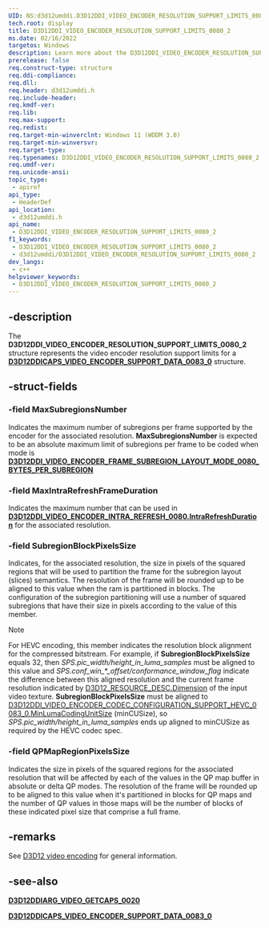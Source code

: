 ```yaml
---
UID: NS:d3d12umddi.D3D12DDI_VIDEO_ENCODER_RESOLUTION_SUPPORT_LIMITS_0080_2
tech.root: display
title: D3D12DDI_VIDEO_ENCODER_RESOLUTION_SUPPORT_LIMITS_0080_2
ms.date: 02/16/2022
targetos: Windows
description: Learn more about the D3D12DDI_VIDEO_ENCODER_RESOLUTION_SUPPORT_LIMITS_0080_2 structure.
prerelease: false
req.construct-type: structure
req.ddi-compliance: 
req.dll: 
req.header: d3d12umddi.h
req.include-header: 
req.kmdf-ver: 
req.lib: 
req.max-support: 
req.redist: 
req.target-min-winverclnt: Windows 11 (WDDM 3.0)
req.target-min-winversvr: 
req.target-type: 
req.typenames: D3D12DDI_VIDEO_ENCODER_RESOLUTION_SUPPORT_LIMITS_0080_2
req.umdf-ver: 
req.unicode-ansi: 
topic_type:
 - apiref
api_type:
 - HeaderDef
api_location:
 - d3d12umddi.h
api_name:
 - D3D12DDI_VIDEO_ENCODER_RESOLUTION_SUPPORT_LIMITS_0080_2
f1_keywords:
 - D3D12DDI_VIDEO_ENCODER_RESOLUTION_SUPPORT_LIMITS_0080_2
 - d3d12umddi/D3D12DDI_VIDEO_ENCODER_RESOLUTION_SUPPORT_LIMITS_0080_2
dev_langs:
 - c++
helpviewer_keywords:
 - D3D12DDI_VIDEO_ENCODER_RESOLUTION_SUPPORT_LIMITS_0080_2
---
```


## -description

The **D3D12DDI_VIDEO_ENCODER_RESOLUTION_SUPPORT_LIMITS_0080_2** structure represents the video encoder resolution support limits for a [**D3D12DDICAPS_VIDEO_ENCODER_SUPPORT_DATA_0083_0**](ne-d3d12umddi-d3d12ddi_video_encoder_support_flags_0083_0.md) structure.

## -struct-fields

### -field MaxSubregionsNumber

Indicates the maximum number of subregions per frame supported by the encoder for the associated resolution. **MaxSubregionsNumber** is expected to be an absolute maximum limit of subregions per frame to be coded when mode is [**D3D12DDI_VIDEO_ENCODER_FRAME_SUBREGION_LAYOUT_MODE_0080_BYTES_PER_SUBREGION**](ne-d3d12umddi-d3d12ddi_video_encoder_frame_subregion_layout_mode_0080.md)

### -field MaxIntraRefreshFrameDuration

Indicates the maximum number that can be used in [**D3D12DDI_VIDEO_ENCODER_INTRA_REFRESH_0080.IntraRefreshDuration**](ns-d3d12umddi-d3d12ddi_video_encoder_intra_refresh_0080.md) for the associated resolution.

### -field SubregionBlockPixelsSize

Indicates, for the associated resolution, the size in pixels of the squared regions that will be used to partition the frame for the subregion layout (slices) semantics. The resolution of the frame will be rounded up to be aligned to this value when the ram is partitioned in blocks. The configuration of the subregion partitioning will use a number of squared subregions that have their size in pixels according to the value of this member.

> [!NOTE]
>
> For HEVC encoding, this member indicates the resolution block alignment for the compressed bitstream. For example, if **SubregionBlockPixelsSize** equals 32, then *SPS.pic_width/height_in_luma_samples* must be aligned to this value and *SPS.conf_win_\*_offset/conformance_window_flag* indicate the difference between this aligned resolution and the current frame resolution indicated by [D3D12_RESOURCE_DESC.Dimension](/windows/win32/api/d3d12/ns-d3d12-d3d12_resource_desc) of the input video texture. **SubregionBlockPixelsSize** must be aligned to [D3D12DDI_VIDEO_ENCODER_CODEC_CONFIGURATION_SUPPORT_HEVC_0083_0.MinLumaCodingUnitSize](ns-d3d12umddi-d3d12ddi_video_encoder_codec_configuration_support_hevc_0083_0.md) (minCUSize), so *SPS.pic_width/height_in_luma_samples* ends up aligned to minCUSize as required by the HEVC codec spec.

### -field QPMapRegionPixelsSize

Indicates the size in pixels of the squared regions for the associated resolution that will be affected by each of the values in the QP map buffer in absolute or delta QP modes. The resolution of the frame will be rounded up to be aligned to this value when it's partitioned in blocks for QP maps and the number of QP values in those maps will be the number of blocks of these indicated pixel size that comprise a full frame.

## -remarks

See [D3D12 video encoding](/windows-hardware/drivers/display/video-encoding-d3d12) for general information.

## -see-also

[**D3D12DDIARG_VIDEO_GETCAPS_0020**](ns-d3d12umddi-d3d12ddiarg_video_getcaps_0020.md)

[**D3D12DDICAPS_VIDEO_ENCODER_SUPPORT_DATA_0083_0**](ns-d3d12umddi-d3d12ddicaps_video_encoder_support_data_0083_0.md)
